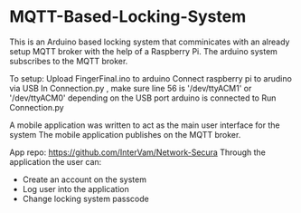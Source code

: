 # MQTT-Based-Locking-System
This is an Arduino based locking system that comminicates with an already setup MQTT broker with the help of a Raspberry Pi.
The arduino system subscribes to the MQTT broker.

To setup:
Upload FingerFinal.ino to arduino
Connect raspberry pi to arudino via USB
In Connection.py , make sure line 56 is '/dev/ttyACM1' or '/dev/ttyACM0' depending on the USB port arduino is connected to
Run Connection.py

A mobile application was written to act as the main user interface for the system
The mobile application publishes on the MQTT broker.

App repo: https://github.com/InterVam/Network-Secura
Through the application the user can:
- Create an account on the system
- Log user into the application
- Change locking system passcode
